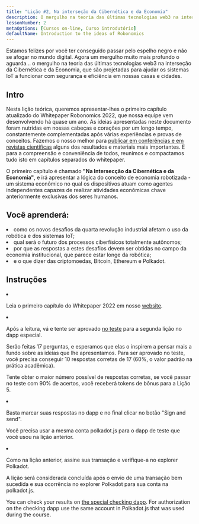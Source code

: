 ```yaml
---
title: "Lição #2, Na interseção da Cibernética e da Economia"
description: O mergulho na teoria das últimas tecnologias web3 na interseção da Cibernética e da Economia, que são projetadas para ajudar os sistemas IoT a funcionar com segurança e eficiência em nossas casas e cidades.
lessonNumber: 2
metaOptions: [Cursos on-line, Curso introdutório]
defaultName: Introduction to the ideas of Robonomics
---
```



Estamos felizes por você ter conseguido passar pelo espelho negro e não se afogar no mundo digital. Agora um mergulho muito mais profundo o aguarda... o mergulho na teoria das últimas tecnologias web3 na interseção da Cibernética e da Economia, que são projetadas para ajudar os sistemas IoT a funcionar com segurança e eficiência em nossas casas e cidades.


## Intro

Nesta lição teórica, queremos apresentar-lhes o primeiro capítulo atualizado do Whitepaper Robonomics 2022, que nossa equipe vem desenvolvendo há quase um ano. As ideias apresentadas neste documento foram nutridas em nossas cabeças e corações por um longo tempo, constantemente complementadas após várias experiências e provas de conceitos. Fazemos o nosso melhor para [publicar em conferências e em revistas científicas](https://robonomics.network/papers/) alguns dos resultados e materiais mais importantes. E para a compreensão e conveniência de todos, reunimos e compactamos tudo isto em capítulos separados do whitepaper.

O primeiro capítulo é chamado **"Na Intersecção da Cibernética e da Economia"**, e irá apresentar a lógica do conceito de economia robotizada - um sistema econômico no qual os dispositivos atuam como agentes independentes capazes de realizar atividades econômicas chave anteriormente exclusivas dos seres humanos.


## Você aprenderá:

<List>

<li>
como os novos desafios da quarta revolução industrial afetam o uso da robótica e dos sistemas IoT;
</li>

<li>
qual será o futuro dos processos ciberfísicos totalmente autônomos;
</li>

<li>
por que as respostas a estes desafios devem ser obtidas no campo da economia institucional, que parece estar longe da robótica;
</li>

<li>
e o que dizer das criptomoedas, Bitcoin, Ethereum e Polkadot.
</li>

</List>

## Instruções

<List type="numbers">

<li>

Leia o primeiro capítulo do Whitepaper 2022 em nosso [website](https://robonomics.network/vision/).

</li>

<li>

Após a leitura, vá e tente ser aprovado [no teste](https://lesson2.robonomics.academy/#/) para a segunda lição no dapp especial.  

Serão feitas 17 perguntas, e esperamos que elas o inspirem a pensar mais a fundo sobre as ideias que lhe apresentamos. Para ser aprovado no teste, você precisa conseguir 10 respostas corretas de 17 (60%, o valor padrão na prática acadêmica).

Tente obter o maior número possível de respostas corretas, se você passar no teste com 90% de acertos, você receberá tokens de bônus para a Lição 5.

</li>

<li>

Basta marcar suas respostas no dapp e no final clicar no botão "Sign and send".

Você precisa usar a mesma conta polkadot.js para o dapp de teste que você usou na lição anterior.

</li>

<li>

Como na lição anterior, assine sua transação e verifique-a no explorer Polkadot.

</li>
</List>


<Result>

A lição será considerada concluída após o envio de uma transação bem sucedida e sua ocorrência no explorer Polkadot para sua conta na polkadot.js.

You can check your results on [the special checking dapp](https://lk.robonomics.academy/). For authorization on the checking dapp use the same account in Polkadot.js that was used during the course.

</Result>